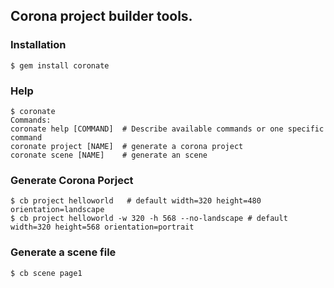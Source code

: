 ## Corona project builder tools.


### Installation

    $ gem install coronate 

### Help

    $ coronate 
    Commands:
    coronate help [COMMAND]  # Describe available commands or one specific command
  	coronate project [NAME]  # generate a corona project
  	coronate scene [NAME]    # generate an scene
    
    
### Generate Corona Porject

    $ cb project helloworld   # default width=320 height=480 orientation=landscape
    $ cb project helloworld -w 320 -h 568 --no-landscape # default width=320 height=568 orientation=portrait
    
    
### Generate a scene file

    $ cb scene page1
    
